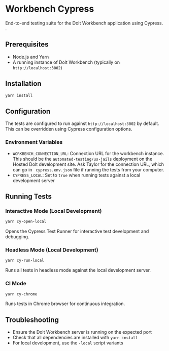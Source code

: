 # Workbench Cypress

End-to-end testing suite for the Dolt Workbench application using Cypress.
.

## Prerequisites

- Node.js and Yarn
- A running instance of Dolt Workbench (typically on `http://localhost:3002`)

## Installation

```bash
yarn install
```

## Configuration

The tests are configured to run against `http://localhost:3002` by default. This can be overridden using Cypress configuration options.

### Environment Variables

- `WORKBENCH_CONNECTION_URL`: Connection URL for the workbench instance. This should be the `automated-testing/us-jails` deployment on the Hosted Dolt development site. Ask Taylor for the connection URL, which can go in ` cypress.env.json` file if running the tests from your computer.
- `CYPRESS_LOCAL`: Set to `true` when running tests against a local development server

## Running Tests

### Interactive Mode (Local Development)

```bash
yarn cy-open-local
```

Opens the Cypress Test Runner for interactive test development and debugging.

### Headless Mode (Local Development)

```bash
yarn cy-run-local
```

Runs all tests in headless mode against the local development server.

### CI Mode

```bash
yarn cy-chrome
```

Runs tests in Chrome browser for continuous integration.

## Troubleshooting

- Ensure the Dolt Workbench server is running on the expected port
- Check that all dependencies are installed with `yarn install`
- For local development, use the `-local` script variants
